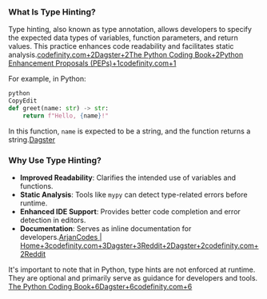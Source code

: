 
### What Is Type Hinting?

Type hinting, also known as type annotation, allows developers to specify the expected data types of variables, function parameters, and return values. This practice enhances code readability and facilitates static analysis.[codefinity.com+2Dagster+2The Python Coding Book+2](https://dagster.io/blog/python-type-hinting?utm_source=chatgpt.com)[Python Enhancement Proposals (PEPs)+1codefinity.com+1](https://peps.python.org/pep-0484/?utm_source=chatgpt.com)

For example, in Python:

```python
python
CopyEdit
def greet(name: str) -> str:
    return f"Hello, {name}!"

```

In this function, `name` is expected to be a string, and the function returns a string.[Dagster](https://dagster.io/blog/python-type-hinting?utm_source=chatgpt.com)

### Why Use Type Hinting?

- **Improved Readability**: Clarifies the intended use of variables and functions.
- **Static Analysis**: Tools like `mypy` can detect type-related errors before runtime.
- **Enhanced IDE Support**: Provides better code completion and error detection in editors.
- **Documentation**: Serves as inline documentation for developers.[ArjanCodes | Home+3codefinity.com+3Dagster+3](https://codefinity.com/blog/A-Comprehensive-Guide-to-Python-Type-Hints?utm_source=chatgpt.com)[Reddit+2Dagster+2codefinity.com+2](https://dagster.io/blog/python-type-hinting?utm_source=chatgpt.com)[Reddit](https://www.reddit.com/r/Python/comments/17dpmll/are_you_using_types_in_python/?utm_source=chatgpt.com)

It's important to note that in Python, type hints are not enforced at runtime. They are optional and primarily serve as guidance for developers and tools. [The Python Coding Book+6Dagster+6codefinity.com+6](https://dagster.io/blog/python-type-hinting?utm_source=chatgpt.com)